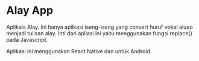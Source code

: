 # Alay App
Aplikais Alay. Ini hanya apilkasi iseng-iseng yang convert huruf vokal aiueo menjadi tulisan alay. Inti dari apliasi ini yaitu menggunakan fungsi replace() pada Javascript.

Aplikasi ini menggunakan React Native dan untuk Android.
